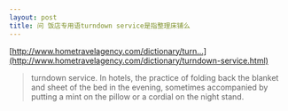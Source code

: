 ```yaml
---
layout: post
title: 问 饭店专用语turndown service是指整理床铺么
---
```


[http://www.hometravelagency.com/dictionary/turn...](http://www.hometravelagency.com/dictionary/turndown-service.html)

>turndown service. In hotels, the practice of folding back the blanket and sheet of the bed in the evening, sometimes accompanied by putting a mint on the pillow or a cordial on the night stand.
